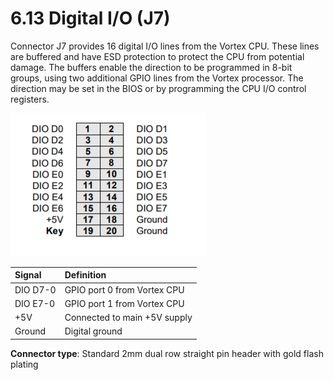 # 6.13 Digital I/O \(J7\)

Connector J7 provides 16 digital I/O lines from the Vortex CPU. These lines are buffered and have ESD protection to protect the CPU from potential damage. The buffers enable the direction to be programmed in 8-bit groups, using two additional GPIO lines from the Vortex processor. The direction may be set in the BIOS or by programming the CPU I/O control registers.

![](../../../.gitbook/assets/12%20%282%29.png)

| Signal | Definition |
| :--- | :--- |
| DIO D7-0 | GPIO port 0 from Vortex CPU |
| DIO E7-0 | GPIO port 1 from Vortex CPU |
| +5V | Connected to main +5V supply |
| Ground | Digital ground |

**Connector type**: Standard 2mm dual row straight pin header with gold flash plating

